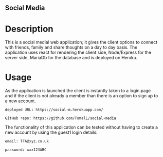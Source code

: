## Social Media

# Description

This is a social medial web application; it gives the client options to connect with friends, family and share thoughts on a day to day basis.
The application uses react for rendering the client side, Node/Express for the server side, MariaDb for the database and is deployed on Heroku.

# Usage

As the application is launched the client is instantly taken to a login page and if the client is not already a member than there is an option to sign up to a new account.

    deployed URL: https://social-m.herokuapp.com/

    GitHub repo: https://github.com/Tomal1/social-media

The functionality of this application can be tested without having to create a new account by using the guest1 login details:

    email: TFA@xyz.co.uk

    password: xxx123ABC